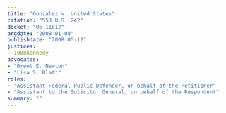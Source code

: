 ```yaml
---
title: "Gonzalez v. United States"
citation: "553 U.S. 242"
docket: "06-11612"
argdate: "2008-01-08"
publishdate: "2008-05-12"
justices:
- 1988kennedy
advocates:
- "Brent E. Newton"
- "Lisa S. Blatt"
roles:
- "Assistant Federal Public Defender, on behalf of the Petitioner"
- "Assistant to the Solicitor General, on behalf of the Respondent"
summary: ""
---
```


